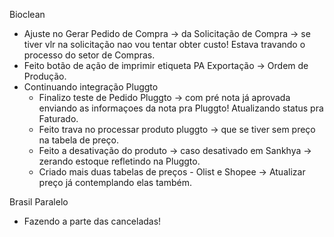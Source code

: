 Bioclean
- Ajuste no Gerar Pedido de Compra → da Solicitação de Compra → se tiver vlr na solicitação nao vou tentar obter custo! Estava travando o processo do setor de Compras.
- Feito botão de ação de imprimir etiqueta PA Exportação → Ordem de Produção.
- Continuando integração Pluggto
	- Finalizo teste de Pedido Pluggto → com pré nota já aprovada enviando as informaçoes da nota pra Pluggto! Atualizando status pra Faturado.
	- Feito trava no processar produto pluggto → que se tiver sem preço na tabela de preço.
	- Feito a desativação do produto → caso desativado em Sankhya → zerando estoque refletindo na Pluggto.
	- Criado mais duas tabelas de preços - Olist e Shopee → Atualizar preço já contemplando elas também.

Brasil Paralelo
- Fazendo a parte das canceladas!